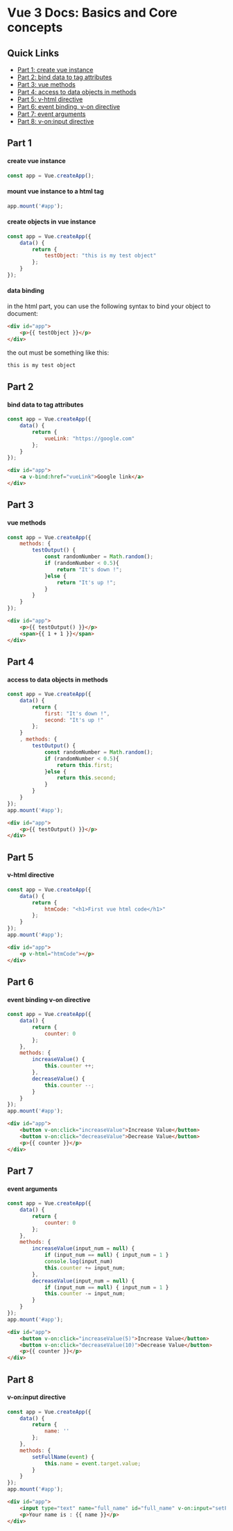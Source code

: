 # Vue 3 Docs: Basics and Core concepts

## Quick Links
* <a href="#create-vue-instance">Part 1: create vue instance</a>
* <a href="#bind-data-to-tag-attributes">Part 2: bind data to tag attributes</a>
* <a href="#vue-methods">Part 3: vue methods</a>
* <a href="#access-to-data-objects-in-methods">Part 4: access to data objects in methods</a>
* <a href="#v-html-directive">Part 5: v-html directive</a>
* <a href="#event-binding-v-on-directive">Part 6: event binding, v-on directive</a>
* <a href="#event-arguments">Part 7: event arguments</a>
* <a href="#v-on:input-directive">Part 8: v-on:input directive</a>

## Part 1
#### create vue instance
```js
const app = Vue.createApp();
```

#### mount vue instance to a html tag
```js
app.mount('#app');
```

#### create objects in vue instance
```js
const app = Vue.createApp({
    data() {
        return {
            testObject: "this is my test object"
        };
    }
});
```

#### data binding
in the html part, you can use the following syntax to bind your object to document:
```html
<div id="app">
    <p>{{ testObject }}</p>
</div>
```
the out must be something like this:
```html
this is my test object
```

## Part 2
#### bind data to tag attributes
```js
const app = Vue.createApp({
    data() {
        return {
            vueLink: "https://google.com"
        };
    }
});
```
```html
<div id="app">
    <a v-bind:href="vueLink">Google link</a>
</div>
```

## Part 3
#### vue methods
```js
const app = Vue.createApp({
    methods: {
        testOutput() {
            const randomNumber = Math.random();
            if (randomNumber < 0.5){
                return "It's down !";
            }else {
                return "It's up !";
            }
        }
    }
});
```
```html
<div id="app">
    <p>{{ testOutput() }}</p>
    <span>{{ 1 + 1 }}</span>
</div>
```

## Part 4
#### access to data objects in methods
```js
const app = Vue.createApp({
    data() {
        return {
            first: "It's down !",
            second: "It's up !"
        };
    }
    , methods: {
        testOutput() {
            const randomNumber = Math.random();
            if (randomNumber < 0.5){
                return this.first;
            }else {
                return this.second;
            }
        }
    }
});
app.mount('#app');
```
```html
<div id="app">
    <p>{{ testOutput() }}</p>
</div>
```

## Part 5
#### v-html directive
```js
const app = Vue.createApp({
    data() {
        return {
            htmCode: "<h1>First vue html code</h1>"
        };
    }
});
app.mount('#app');
```
```html
<div id="app">
    <p v-html="htmCode"></p>
</div>
```

## Part 6
#### event binding v-on directive
```js
const app = Vue.createApp({
    data() {
        return {
            counter: 0
        };
    },
    methods: {
        increaseValue() {
            this.counter ++;
        },
        decreaseValue() {
            this.counter --;
        }
    }
});
app.mount('#app');
```
```html
<div id="app">
    <button v-on:click="increaseValue">Increase Value</button>
    <button v-on:click="decreaseValue">Decrease Value</button>
    <p>{{ counter }}</p>
</div>
```

## Part 7
#### event arguments
```js
const app = Vue.createApp({
    data() {
        return {
            counter: 0
        };
    },
    methods: {
        increaseValue(input_num = null) {
            if (input_num == null) { input_num = 1 }
            console.log(input_num)
            this.counter += input_num;
        },
        decreaseValue(input_num = null) {
            if (input_num == null) { input_num = 1 }
            this.counter -= input_num;
        }
    }
});
app.mount('#app');
```
```html
<div id="app">
    <button v-on:click="increaseValue(5)">Increase Value</button>
    <button v-on:click="decreaseValue(10)">Decrease Value</button>
    <p>{{ counter }}</p>
</div>
```

## Part 8
#### v-on:input directive

```js
const app = Vue.createApp({
    data() {
        return {
            name: ''
        };
    },
    methods: {
        setFullName(event) {
            this.name = event.target.value;
        }
    }
});
app.mount('#app');
```
```html
<div id="app">
    <input type="text" name="full_name" id="full_name" v-on:input="setFullName">
    <p>Your name is : {{ name }}</p>
</div>
```
